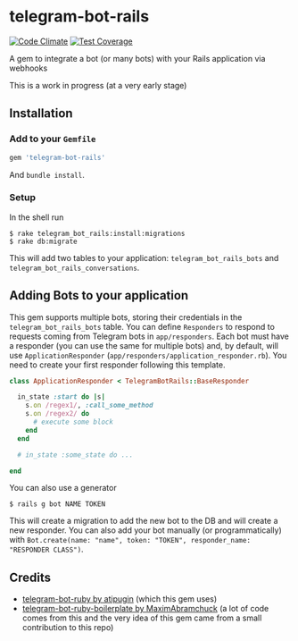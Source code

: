 # telegram-bot-rails

[![Code Climate](https://codeclimate.com/github/aaronsama/telegram-bot-rails/badges/gpa.svg)](https://codeclimate.com/github/aaronsama/telegram-bot-rails) [![Test Coverage](https://codeclimate.com/github/aaronsama/telegram-bot-rails/badges/coverage.svg)](https://codeclimate.com/github/aaronsama/telegram-bot-rails/coverage)

A gem to integrate a bot (or many bots) with your Rails application via webhooks

This is a work in progress (at a very early stage)

## Installation

### Add to your `Gemfile`

```ruby
gem 'telegram-bot-rails'
```

And `bundle install`.

### Setup

In the shell run

```
$ rake telegram_bot_rails:install:migrations
$ rake db:migrate
```

This will add two tables to your application: `telegram_bot_rails_bots` and `telegram_bot_rails_conversations`.

## Adding Bots to your application

This gem supports multiple bots, storing their credentials in the `telegram_bot_rails_bots` table. You can define `Responders` to respond to requests coming from Telegram bots in `app/responders`. Each bot must have a responder (you can use the same for multiple bots) and, by default, will use `ApplicationResponder` (`app/responders/application_responder.rb`). You need to create your first responder following this template.

```ruby
class ApplicationResponder < TelegramBotRails::BaseResponder

  in_state :start do |s|
    s.on /regex1/, :call_some_method
    s.on /regex2/ do
      # execute some block
    end
  end

  # in_state :some_state do ...

end
```

You can also use a generator

```
$ rails g bot NAME TOKEN
```

This will create a migration to add the new bot to the DB and will create a new responder. You can also add your bot manually (or programmatically) with `Bot.create(name: "name", token: "TOKEN", responder_name: "RESPONDER CLASS")`.

## Credits

* [telegram-bot-ruby by atipugin](https://github.com/atipugin/telegram-bot-ruby) (which this gem uses)
* [telegram-bot-ruby-boilerplate by MaximAbramchuck](https://github.com/MaximAbramchuck/ruby-telegram-bot-starter-kit) (a lot of code comes from this and the very idea of this gem came from a small contribution to this repo)
